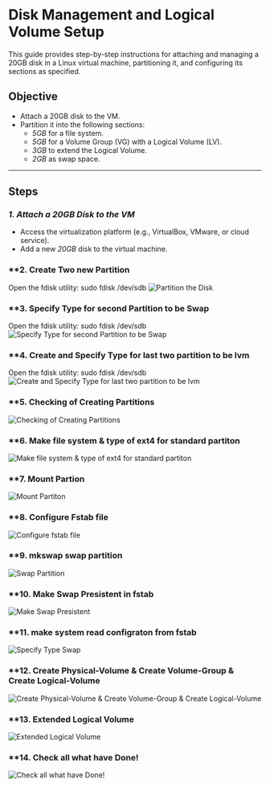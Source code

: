 # Disk Management and Logical Volume Setup

This guide provides step-by-step instructions for attaching and managing a 20GB disk in a Linux virtual machine, partitioning it, and configuring its sections as specified.

## Objective

- Attach a 20GB disk to the VM.
- Partition it into the following sections:
  - *5GB* for a file system.
  - *5GB* for a Volume Group (VG) with a Logical Volume (LV).
  - *3GB* to extend the Logical Volume.
  - *2GB* as swap space.


---

## Steps

### *1. Attach a 20GB Disk to the VM*

- Access the virtualization platform (e.g., VirtualBox, VMware, or cloud service).
- Add a new *20GB* disk to the virtual machine.



### **2. Create Two new Partition
Open the fdisk utility:
sudo fdisk /dev/sdb
![Partition the Disk](photos/2.png)

### **3. Specify Type for second Partition to be Swap
Open the fdisk utility:
sudo fdisk /dev/sdb
![Specify Type for second Partition to be Swap](photos/3.png)

### **4. Create and Specify Type for last two partition to be lvm
Open the fdisk utility:
sudo fdisk /dev/sdb
![Create and Specify Type for last two partition to be lvm](photos/4.png)

### **5. Checking of Creating Partitions

![Checking of Creating Partitions ](photos/5.png)

### **6. Make file system & type of ext4 for standard partiton

![Make file system & type of ext4 for standard partiton](photos/6.png)

### **7. Mount Partion

![Mount Partiton](photos/7.png)

### **8. Configure Fstab file

![Configure fstab file](photos/8.png)

### **9. mkswap swap partition

![Swap Partition](photos/9.png)

### **10. Make Swap Presistent in fstab

![Make Swap Presistent](photos/10.png)

### **11. make system read configraton from fstab

![Specify Type Swap](photos/11.png)

### **12. Create Physical-Volume & Create Volume-Group & Create Logical-Volume

![Create Physical-Volume & Create Volume-Group & Create Logical-Volume](photos/12.png)

### **13. Extended Logical Volume

![Extended Logical Volume](photos/13.png)

### **14. Check all what have Done!

![Check all what have Done!](photos/14.png)
